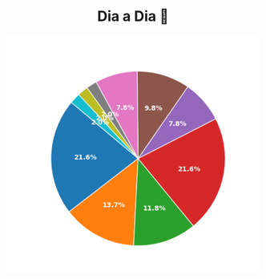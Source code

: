 <h1 align="center">Dia a Dia 🔗</h1>

<div align="center">
  <img src="assets/languages.png" alt="Distribuição das Linguagens nos Repositórios GitHub" width="600">
</div>

